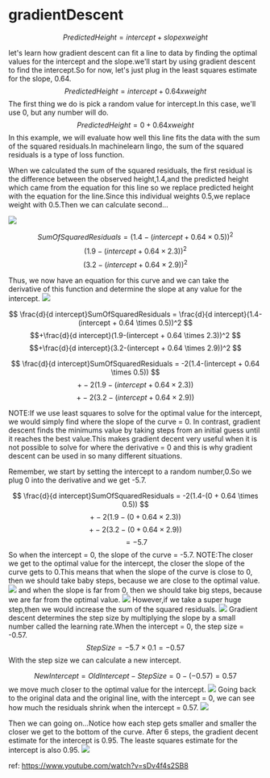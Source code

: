 # gradientDescent

$$Predicted Height = intercept + slope x weight$$

let's learn how gradient descent can fit a line to data by finding the optimal values for the intercept and the slope.we'll start by using gradient descent to find the intercept.So for now, let's just plug in the least squares estimate for the slope, 0.64.
$$Predicted Height = intercept + 0.64 x weight$$
The first thing we do is pick a random value for intercept.In this case, we'll use 0, but any number will do.
$$Predicted Height = 0 + 0.64 x weight$$
In this example, we will evaluate how well this line fits the data with the sum of the squared residuals.In machinelearn lingo, the sum of the squared residuals is a type of loss function.

When we calculated the sum of the squared residuals, the first residual is the difference between the observed height,1.4,and the predicted height which came from the equation for this line so we replace predicted height with the equation for the line.Since this individual weights 0.5,we replace weight with 0.5.Then we can calculate second...

![](./gradientDescent/1.gif)

$$ SumOfSquaredResiduals = (1.4-(intercept + 0.64 \times 0.5))^2 $$
$$(1.9-(intercept + 0.64 \times 2.3))^2 $$
$$(3.2-(intercept + 0.64 \times 2.9))^2 $$


Thus, we now have an equation for this curve and we can take the derivative of this function and determine the slope at any value for the intercept.
![](./gradientDescent/2.gif)

$$ \frac{d}{d intercept}SumOfSquaredResiduals = \frac{d}{d intercept}(1.4-(intercept + 0.64 \times 0.5))^2 $$
$$+\frac{d}{d intercept}(1.9-(intercept + 0.64 \times 2.3))^2 $$
$$+\frac{d}{d intercept}(3.2-(intercept + 0.64 \times 2.9))^2 $$

$$ \frac{d}{d intercept}SumOfSquaredResiduals = -2(1.4-(intercept + 0.64 \times 0.5)) $$
$$+-2(1.9-(intercept + 0.64 \times 2.3)) $$
$$+-2(3.2-(intercept + 0.64 \times 2.9)) $$


NOTE:If we use least squares to solve for the optimal value for the intercept, we would simply find where the slope of the curve = 0.
In contrast, gradient descent finds the minimums value by taking steps from an initial guess until it reaches the best value.This makes gradient decent very useful when it is not possible to solve for where the derivative = 0 and this is why gradient descent can be used in so many different situations.

Remember, we start by setting the intercept to a random number,0.So we plug 0 into the derivative and we get -5.7.

$$ \frac{d}{d intercept}SumOfSquaredResiduals = -2(1.4-(0 + 0.64 \times 0.5)) $$
$$+-2(1.9-(0 + 0.64 \times 2.3)) $$
$$+-2(3.2-(0 + 0.64 \times 2.9)) $$
$$= -5.7 $$
So when the intercept = 0, the slope of the curve = -5.7.
NOTE:The closer we get to the optimal value for the intercept, the closer the slope of the curve gets to 0.This means that when the slope of the curve is close to 0, then we should take baby steps, because we are close to the optimal value.
![](./gradientDescent/3.png)
and when the slope is far from 0, then we should take big steps, because we are far from the optimal value.
![](./gradientDescent/4.png)
However,if we take a super huge step,then we would increase the sum of the squared residuals.
![](./gradientDescent/5.png)
Gradient descent determines the step size by multiplying the slope by a small number called the learning rate.When the intercept = 0, the step size = -0.57.
$$StepSize=-5.7 \times 0.1 = -0.57 $$
With the step size we can calculate a new intercept.

$$NewIntercept =OldIntercept -StepSize = 0-(-0.57)=0.57   $$
we move much closer to the optimal value for the intercept.
![](./gradientDescent/6.png)
Going back to the original data and the original line, with the intercept = 0, we can see how much the residuals shrink when the intercept = 0.57.
![](./gradientDescent/7.png)

Then we can going on...Notice how each step gets smaller and smaller the closer we get to the bottom of the curve.
After 6 steps, the gradient decent estimate for the intercept is 0.95. The leaste squares estimate for the intercept is also 0.95.
![](./gradientDescent/8.png)



ref:
https://www.youtube.com/watch?v=sDv4f4s2SB8